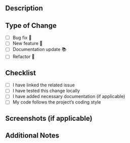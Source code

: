 ## Description
<!-- Please include a summary of the change and the related issue. -->

## Type of Change
- [ ] Bug fix 🐛
- [ ] New feature 🚀
- [ ] Documentation update 📚
- [ ] Refactor 🔨

## Checklist
- [ ] I have linked the related issue
- [ ] I have tested this change locally
- [ ] I have added necessary documentation (if applicable)
- [ ] My code follows the project’s coding style

## Screenshots (if applicable)
<!-- Add before/after screenshots if your change includes UI updates -->

## Additional Notes
<!-- Include any additional comments or concerns here -->
